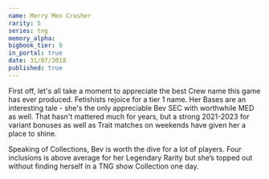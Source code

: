 ```yaml
---
name: Merry Men Crusher
rarity: 5
series: tng
memory_alpha:
bigbook_tier: 9
in_portal: true
date: 31/07/2018
published: true
---
```


First off, let's all take a moment to appreciate the best Crew name this game has ever produced. Fetishists rejoice for a tier 1 name. Her Bases are an interesting tale - she's the only appreciable Bev SEC with worthwhile MED as well. That hasn't mattered much for years, but a strong 2021-2023 for variant bonuses as well as Trait matches on weekends have given her a place to shine.

Speaking of Collections, Bev is worth the dive for a lot of players. Four inclusions is above average for her Legendary Rarity but she’s topped out without finding herself in a TNG show Collection one day.
